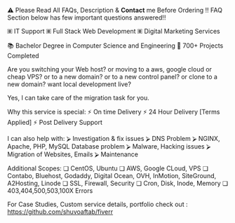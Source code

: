 ⚠ Please Read All FAQs, Description & **Contact** me Before Ordering !!
FAQ Section below has few important questions answered!!

🞖 IT Support 🞖 Full Stack Web Development 🞖 Digital Marketing Services

📚 Bachelor Degree in Computer Science and Engineering
📒 700+ Projects Completed

Are you switching your Web host?
or moving to a aws, google cloud or cheap VPS?
or to a new domain?
or to a new control panel?
or clone to a new domain?
want local development live?

Yes, I can take care of the migration task for you.

Why this service is special:
⚡ On time Delivery
⚡ 24 Hour Delivery [Terms Applied]
⚡ Post Delivery Support


I can also help with:
⮚ Investigation & fix issues
⮚ DNS Problem
⮚ NGINX, Apache, PHP, MySQL Database problem
⮚ Malware, Hacking issues
⮚ Migration of Websites, Emails
⮚ Maintenance

Additional Scopes:
❏ CentOS, Ubuntu
❏ AWS, Google CLoud, VPS
❏ Contabo, Bluehost, Godaddy, Digital Ocean, OVH, InMotion, SiteGround, A2Hosting, Linode
❏ SSL, Firewall, Security 
❏ Cron, Disk, Inode, Memory
❏ 403,404,500,503,100X Errors


For Case Studies, Custom service details, portfolio check out :
https://github.com/shuvoaftab/fiverr